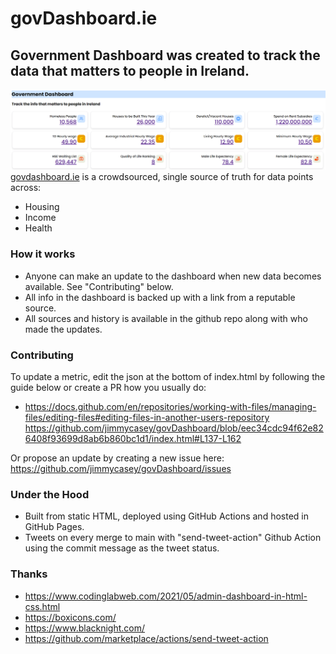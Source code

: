 # govDashboard.ie

## Government Dashboard was created to track the data that matters to people in Ireland.
![](screenshot_dashboard.png)
[govdashboard.ie](https://govdashboard.ie) is a crowdsourced, single source of truth for data points across:
- Housing
- Income
- Health

### How it works

- Anyone can make an update to the dashboard when new data becomes available. See "Contributing" below.
- All info in the dashboard is backed up with a link from a reputable source.
- All sources and history is available in the github repo along with who made the updates.

### Contributing

To update a metric, edit the json at the bottom of index.html by following the guide below or create a PR how you usually do:
- https://docs.github.com/en/repositories/working-with-files/managing-files/editing-files#editing-files-in-another-users-repository
https://github.com/jimmycasey/govDashboard/blob/eec34cdc94f62e826408f93699d8ab6b860bc1d1/index.html#L137-L162

Or propose an update by creating a new issue here: https://github.com/jimmycasey/govDashboard/issues

### Under the Hood

- Built from static HTML, deployed using GitHub Actions and hosted in GitHub Pages.
- Tweets on every merge to main with "send-tweet-action" Github Action using the commit message as the tweet status.

### Thanks
- https://www.codinglabweb.com/2021/05/admin-dashboard-in-html-css.html
- https://boxicons.com/
- https://www.blacknight.com/
- https://github.com/marketplace/actions/send-tweet-action
